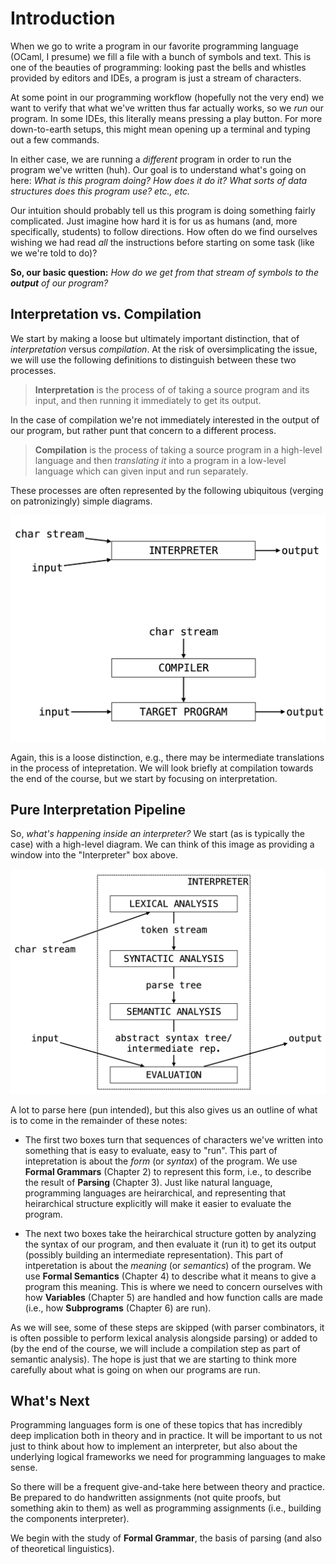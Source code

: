 # Introduction

When we go to write a program in our favorite programming language (OCaml, I presume) we fill a file with a bunch of symbols and text.
This is one of the beauties of programming: looking past the bells and whistles provided by editors and IDEs, a program is just a stream of characters.

At some point in our programming workflow (hopefully not the very end) we want to verify that what we've written thus far actually works, so we *run* our program.
In some IDEs, this literally means pressing a play button.
For more down-to-earth setups, this might mean opening up a terminal and typing out a few commands.

In either case, we are running a *different* program in order to run the program we've written (huh).
Our goal is to understand what's going on here: *What is this program doing? How does it do it? What sorts of data structures does this program use? etc., etc.*

Our intuition should probably tell us this program is doing something fairly complicated.
Just imagine how hard it is for us as humans (and, more specifically, students) to follow directions.
How often do we find ourselves wishing we had read *all* the instructions before starting on some task (like we we're told to do)?

**So, our basic question:** *How do we get from that stream of symbols to the **output** of our program?*

## Interpretation vs. Compilation

We start by making a loose but ultimately important distinction, that of *interpretation* versus *compilation*.
At the risk of oversimplicating the issue, we will use the following definitions to distinguish between these two processes.

> **Interpretation** is the process of of taking a source program and its input, and then running it immediately to get its output.

In the case of compilation we're not immediately interested in the output of our program, but rather punt that concern to a different process.

> **Compilation** is the process of taking a source program in a high-level language and then *translating it* into a program in a low-level language which can given input and run separately.

These processes are often represented by the following ubiquitous (verging on patronizingly) simple diagrams.

![Compilation](images/interp.png)

Again, this is a loose distinction, e.g., there may be intermediate translations in the process of intepretation.
We will look briefly at compilation towards the end of the course, but we start by focusing on interpretation.

## Pure Interpretation Pipeline

So, *what's happening inside an interpreter?*
We start (as is typically the case) with a high-level diagram.
We can think of this image as providing a window into the "Interpreter" box above.

![Interpreter Pipeline](images/interp-inner.png)

A lot to parse here (pun intended), but this also gives us an outline of what is to come in the remainder of these notes:

* The first two boxes turn that sequences of characters we've written into something that is easy to evaluate, easy to "run".
  This part of intepretation is about the *form* (or *syntax*) of the program.
  We use **Formal Grammars** (Chapter 2) to represent this form, i.e., to describe the result of **Parsing** (Chapter 3).
  Just like natural language, programming languages are heirarchical, and representing that heirarchical structure explicitly will make it easier to evaluate the program.

* The next two boxes take the heirarchical structure gotten by analyzing the syntax of our program, and then evaluate it (run it) to get its output (possibly building an intermediate representation).
  This part of intperetation is about the *meaning* (or *semantics*) of the program.
  We use **Formal Semantics** (Chapter 4) to describe what it means to give a program this meaning.
  This is where we need to concern ourselves with how **Variables** (Chapter 5) are handled and how function calls are made (i.e., how **Subprograms** (Chapter 6) are run).

As we will see, some of these steps are skipped (with parser combinators, it is often possible to perform lexical analysis alongside parsing) or added to (by the end of the course, we will include a compilation step as part of semantic analysis).
The hope is just that we are starting to think more carefully about what is going on when our programs are run.

## What's Next

Programming languages form is one of these topics that has incredibly deep implication both in theory and in practice.
It will be important to us not just to think about how to implement an interpreter, but also about the underlying logical frameworks we need for programming languages to make sense.

So there will be a frequent give-and-take here between theory and practice.
Be prepared to do handwritten assignments (not quite proofs, but something akin to them) as well as programming assignments (i.e., building the components interpreter).

We begin with the study of **Formal Grammar**, the basis of parsing (and also of theoretical linguistics).
